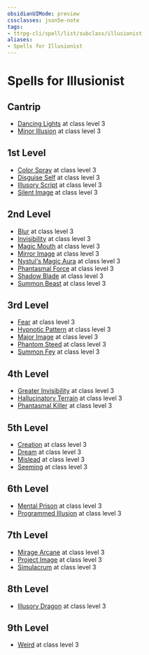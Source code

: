 ```yaml
---
obsidianUIMode: preview
cssclasses: json5e-note
tags:
- ttrpg-cli/spell/list/subclass/illusionist
aliases:
- Spells for Illusionist
---
```

# Spells for Illusionist

## Cantrip

- [Dancing Lights](/3-Mechanics/CLI/spells/dancing-lights-xphb.md "XPHB") at class level 3
- [Minor Illusion](/3-Mechanics/CLI/spells/minor-illusion-xphb.md "XPHB") at class level 3

## 1st Level

- [Color Spray](/3-Mechanics/CLI/spells/color-spray-xphb.md "XPHB") at class level 3
- [Disguise Self](/3-Mechanics/CLI/spells/disguise-self-xphb.md "XPHB") at class level 3
- [Illusory Script](/3-Mechanics/CLI/spells/illusory-script-xphb.md "XPHB") at class level 3
- [Silent Image](/3-Mechanics/CLI/spells/silent-image-xphb.md "XPHB") at class level 3

## 2nd Level

- [Blur](/3-Mechanics/CLI/spells/blur-xphb.md "XPHB") at class level 3
- [Invisibility](/3-Mechanics/CLI/spells/invisibility-xphb.md "XPHB") at class level 3
- [Magic Mouth](/3-Mechanics/CLI/spells/magic-mouth-xphb.md "XPHB") at class level 3
- [Mirror Image](/3-Mechanics/CLI/spells/mirror-image-xphb.md "XPHB") at class level 3
- [Nystul's Magic Aura](/3-Mechanics/CLI/spells/nystuls-magic-aura-xphb.md "XPHB") at class level 3
- [Phantasmal Force](/3-Mechanics/CLI/spells/phantasmal-force-xphb.md "XPHB") at class level 3
- [Shadow Blade](/3-Mechanics/CLI/spells/shadow-blade-xge.md "XGE") at class level 3
- [Summon Beast](/3-Mechanics/CLI/spells/summon-beast-xphb.md "XPHB") at class level 3

## 3rd Level

- [Fear](/3-Mechanics/CLI/spells/fear-xphb.md "XPHB") at class level 3
- [Hypnotic Pattern](/3-Mechanics/CLI/spells/hypnotic-pattern-xphb.md "XPHB") at class level 3
- [Major Image](/3-Mechanics/CLI/spells/major-image-xphb.md "XPHB") at class level 3
- [Phantom Steed](/3-Mechanics/CLI/spells/phantom-steed-xphb.md "XPHB") at class level 3
- [Summon Fey](/3-Mechanics/CLI/spells/summon-fey-xphb.md "XPHB") at class level 3

## 4th Level

- [Greater Invisibility](/3-Mechanics/CLI/spells/greater-invisibility-xphb.md "XPHB") at class level 3
- [Hallucinatory Terrain](/3-Mechanics/CLI/spells/hallucinatory-terrain-xphb.md "XPHB") at class level 3
- [Phantasmal Killer](/3-Mechanics/CLI/spells/phantasmal-killer-xphb.md "XPHB") at class level 3

## 5th Level

- [Creation](/3-Mechanics/CLI/spells/creation-xphb.md "XPHB") at class level 3
- [Dream](/3-Mechanics/CLI/spells/dream-xphb.md "XPHB") at class level 3
- [Mislead](/3-Mechanics/CLI/spells/mislead-xphb.md "XPHB") at class level 3
- [Seeming](/3-Mechanics/CLI/spells/seeming-xphb.md "XPHB") at class level 3

## 6th Level

- [Mental Prison](/3-Mechanics/CLI/spells/mental-prison-xge.md "XGE") at class level 3
- [Programmed Illusion](/3-Mechanics/CLI/spells/programmed-illusion-xphb.md "XPHB") at class level 3

## 7th Level

- [Mirage Arcane](/3-Mechanics/CLI/spells/mirage-arcane-xphb.md "XPHB") at class level 3
- [Project Image](/3-Mechanics/CLI/spells/project-image-xphb.md "XPHB") at class level 3
- [Simulacrum](/3-Mechanics/CLI/spells/simulacrum-xphb.md "XPHB") at class level 3

## 8th Level

- [Illusory Dragon](/3-Mechanics/CLI/spells/illusory-dragon-xge.md "XGE") at class level 3

## 9th Level

- [Weird](/3-Mechanics/CLI/spells/weird-xphb.md "XPHB") at class level 3